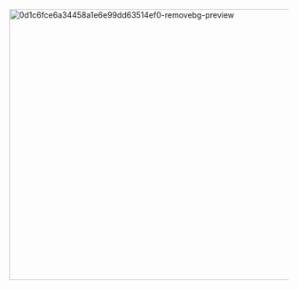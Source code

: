 <img width="511" height="489" alt="0d1c6fce6a34458a1e6e99dd63514ef0-removebg-preview" src="https://github.com/user-attachments/assets/123734bc-b087-42d0-841e-660a4fe10c37" />


